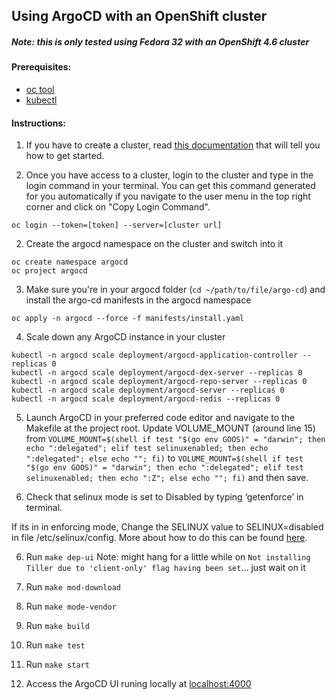 ## Using ArgoCD with an OpenShift cluster
##### Note: this is only tested using Fedora 32 with an OpenShift 4.6 cluster

#### Prerequisites:
- [oc tool](https://docs.openshift.com/container-platform/4.2/cli_reference/openshift_cli/getting-started-cli.html)
- [kubectl](https://kubernetes.io/docs/tasks/tools/install-kubectl/)

#### Instructions: 
1. If you have to create a cluster, read [this documentation](https://docs.openshift.com/container-platform/4.5/welcome/index.html) that will tell you how to get started. 

1. Once you have access to a cluster, login to the cluster and type in the login command in your terminal. You can get this command generated for you automatically if you navigate to the user menu in the top right corner and click on "Copy Login Command".
```
oc login --token=[token] --server=[cluster url]
```

2. Create the argocd namespace on the cluster and switch into it
```
oc create namespace argocd
oc project argocd
```
3. Make sure you're in your argocd folder (`cd ~/path/to/file/argo-cd`) and install the argo-cd manifests in the argocd namespace
```
oc apply -n argocd --force -f manifests/install.yaml
```

4. Scale down any ArgoCD instance in your cluster
```
kubectl -n argocd scale deployment/argocd-application-controller --replicas 0
kubectl -n argocd scale deployment/argocd-dex-server --replicas 0
kubectl -n argocd scale deployment/argocd-repo-server --replicas 0
kubectl -n argocd scale deployment/argocd-server --replicas 0
kubectl -n argocd scale deployment/argocd-redis --replicas 0
```

5.   Launch ArgoCD in your preferred code editor and navigate to the Makefile at the project root. Update VOLUME_MOUNT (around line 15) from 
`VOLUME_MOUNT=$(shell if test "$(go env GOOS)" = "darwin"; then echo ":delegated"; elif test selinuxenabled; then echo ":delegated"; else echo ""; fi)` to `VOLUME_MOUNT=$(shell if test "$(go env GOOS)" = "darwin"; then echo ":delegated"; elif test selinuxenabled; then echo ":Z"; else echo ""; fi)` and then save. 

6. Check that selinux mode is set to Disabled by typing ‘getenforce’ in terminal.

If its in  in enforcing mode, Change the SELINUX value to SELINUX=disabled in file /etc/selinux/config. More about how to do this can be found [here](https://www.thegeekdiary.com/how-to-disable-or-set-selinux-to-permissive-mode/).

6. Run `make dep-ui`
	Note: might hang for a little while on `Not installing Tiller due to 'client-only' flag having been set`... just wait on it

7. Run `make mod-download`

8. Run `make mode-vendor`

9. Run `make build`

10. Run `make test`

11. Run `make start`

12. Access the ArgoCD UI runing locally at [localhost:4000](http://localhost:4000/)